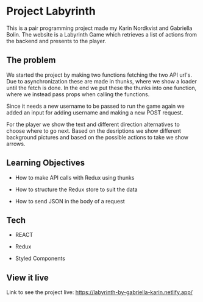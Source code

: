 # Project Labyrinth

This is a pair programming project made my Karin Nordkvist and Gabriella Bolin. The website is a Labyrinth Game which retrieves a list of actions from the backend and presents to the player. 

## The problem

We started the project by making two functions fetching the two API url's. 
Due to asynchronization these are made in thunks, where we show a loader until the fetch is done. In the end we put these the thunks into one function, where we instead pass props when calling the functions. 

Since it needs a new username to be passed to run the game again we added an input for adding username and making a new POST request. 

For the player we show the text and different direction alternatives to choose where to go next. Based on the desriptions we show different background pictures and based on the possible actions to take we show arrows. 


## Learning Objectives

- How to make API calls with Redux using thunks

- How to structure the Redux store to suit the data

- How to send JSON in the body of a request


## Tech

- REACT

- Redux

- Styled Components

## View it live

Link to see the project live: https://labyrinth-by-gabriella-karin.netlify.app/

